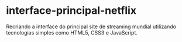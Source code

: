 # interface-principal-netflix
Recriando a interface do principal site de streaming mundial utilizando tecnologias simples como HTML5, CSS3 e JavaScript.
